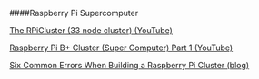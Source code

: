 ####Raspberry Pi Supercomputer

[The RPiCluster (33 node cluster) (YouTube)](https://www.youtube.com/watch?v=i_r3z1jYHAc)  

[Raspberry Pi B+ Cluster (Super Computer) Part 1 (YouTube)](https://www.youtube.com/watch?v=JtX9lVDsqzg)

[Six Common Errors When Building a Raspberry Pi Cluster (blog)](http://thenewstack.io/6-common-errors-when-building-a-raspberry-pi-cluster/)

